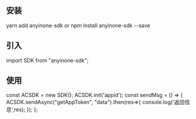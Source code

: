 ## 安装

yarn add anyinone-sdk
or
npm install anyinone-sdk --save

## 引入

import SDK from "anyinone-sdk";

## 使用
const ACSDK = new SDK();
ACSDK.init('appid');
const sendMsg = () => {
  ACSDK.sendAsync("getAppToken", "data").then(res=>{
    console.log('返回信息',res);
  });
};
